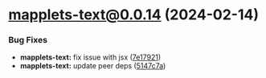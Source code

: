 # mapplets-text@0.0.14 (2024-02-14)

### Bug Fixes

* **mapplets-text:** fix issue with jsx ([7e17921](https://github.com/mapplesorg/mapplets/commit/7e1792117c6b5896b254d611f1d692d25a18e4c1))
* **mapplets-text:** update peer deps ([5147c7a](https://github.com/mapplesorg/mapplets/commit/5147c7a5bb3d8c4b752d3c575ac8a6269928cf44))

